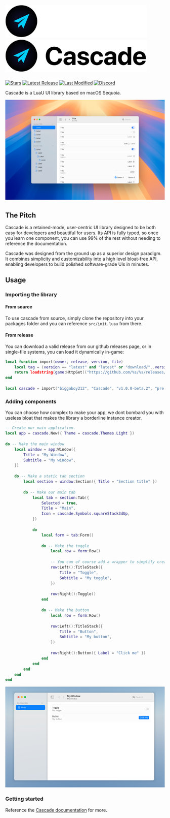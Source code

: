 # ![Cascade span dark](assets/cascade_span_dark.png#gh-dark-mode-only) ![Cascade span light](assets/cascade_span_light.png#gh-light-mode-only)

[stars]: https://github.com/biggaboy212/Cascade/stargazers
[lastrel]: https://github.com/biggaboy212/Cascade/releases/latest
[lastcom]: https://github.com/biggaboy212/Cascade/commits
[disc]: https://discord.gg/2cB4vBAEWk

[badges/stars]: https://img.shields.io/github/stars/biggaboy212/Cascade?label=Stars&logo=GitHub
[badges/lastrel]: https://img.shields.io/github/v/release/biggaboy212/Cascade?include_prereleases&label=Latest%20Release
[badges/lastcom]: https://img.shields.io/github/last-commit/biggaboy212/Cascade?label=Last%20Modifed
[badges/disc]: https://img.shields.io/discord/1384338360012898406?&label=Discord

[![Stars][badges/stars]][stars]
[![Latest Release][badges/lastrel]][lastrel]
[![Last Modified][badges/lastcom]][lastcom]
[![Discord][badges/disc]][disc]

Cascade is a LuaU UI library based on macOS Sequoia.

![Cascade](assets/cascade_show.png)

## The Pitch

Cascade is a retained-mode, user-centric UI library designed to be both easy for developers and beautiful for users. Its API is fully typed, so once you learn one component, you can use 99% of the rest without needing to reference the documentation.

Cascade was designed from the ground up as a superior design paradigm. It combines simplicity and customizability into a high level bloat-free API, enabling developers to build polished software-grade UIs in minutes.

## Usage

### Importing the library

#### From source

To use cascade from source, simply clone the repository into your packages folder and you can reference `src/init.luau` from there.

#### From release

You can download a valid release from our github releases page, or in single-file systems, you can load it dynamically in-game:

```lua
local function import(owner, release, version, file)
    local tag = (version == "latest" and "latest" or "download/"..version)
    return loadstring(game:HttpGet(("https://github.com/%s/%s/releases/%s/%s"):format(owner, release, tag, file)), file)()
end

local cascade = import("biggaboy212", "Cascade", "v1.0.0-beta.2", "pre.luau")
```

### Adding components

You can choose how complex to make your app, we dont bombard you with useless bloat that makes the library a borderline instance creator.

```lua
-- Create our main application.
local app = cascade.New({ Theme = cascade.Themes.Light })

do -- Make the main window
    local window = app:Window({
        Title = "My Window",
        Subtitle = "My window",
    })

    do -- Make a static tab section
        local section = window:Section({ Title = "Section title" })

        do -- Make our main tab
            local tab = section:Tab({
                Selected = true,
                Title = "Main",
                Icon = cascade.Symbols.squareStack3dUp,
            })

            do
                local form = tab:Form()
            
                do -- Make the toggle
                    local row = form:Row()

                    -- You can of course add a wrapper to simplify creating page components if you only want a title stack and a component to go along.
                    row:Left():TitleStack({
                        Title = "Toggle",
                        Subtitle = "My toggle",
                    })

                    row:Right():Toggle()
                end

                do -- Make the button
                    local row = form:Row()

                    row:Left():TitleStack({
                        Title = "Button",
                        Subtitle = "My button",
                    })

                    row:Right():Button({ Label = "Click me" })
                end
            end
        end
    end
end
```

![Showcase application](assets/demoapp.png)

### Getting started

Reference the [Cascade documentation](https://biggaboy212.github.io/Cascade/) for more.
